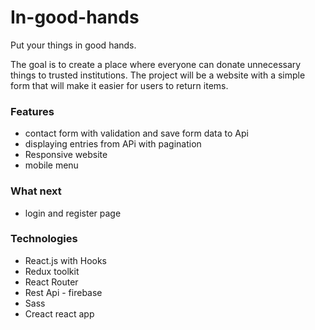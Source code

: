 # In-good-hands
Put your things in good hands.

The goal is to create a place where everyone can donate unnecessary things to trusted institutions.
The project will be a website with a simple form that will make it easier for users to return items.

### Features
- contact form with validation and save form data to Api
- displaying entries from APi with pagination
- Responsive website
- mobile menu

### What next
- login and register page

### Technologies
* React.js with Hooks
* Redux toolkit
* React Router
* Rest Api - firebase
* Sass
* Creact react app
